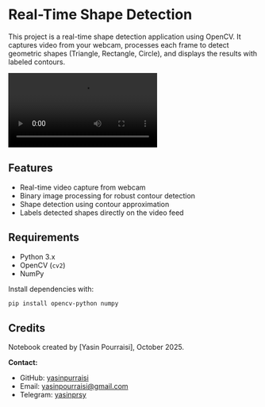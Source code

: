 # Real-Time Shape Detection

This project is a real-time shape detection application using OpenCV. It captures video from your webcam, processes each frame to detect geometric shapes (Triangle, Rectangle, Circle), and displays the results with labeled contours.

![Results](Result\webcam_output.mp4)


## Features

- Real-time video capture from webcam
- Binary image processing for robust contour detection
- Shape detection using contour approximation
- Labels detected shapes directly on the video feed

## Requirements

- Python 3.x
- OpenCV (`cv2`)
- NumPy

Install dependencies with:

```sh
pip install opencv-python numpy
```

## Credits

Notebook created by [Yasin Pourraisi], October 2025.

**Contact:**
- GitHub: [yasinpurraisi](https://github.com/yasinpurraisi)
- Email: yasinpourraisi@gmail.com
- Telegram: [yasinprsy](https://t.me/yasinprsy)


